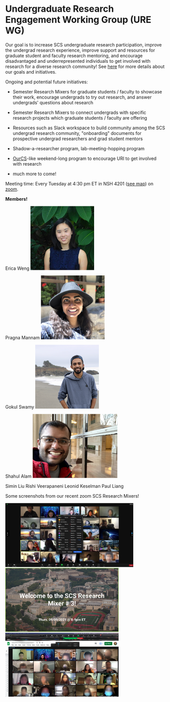 # Undergraduate Research Engagement Working Group (URE WG)

Our goal is to increase SCS undergraduate research participation, improve the undergrad research experience, improve support and resources for graduate student and faculty research mentoring, and encourage disadvantaged and underrepresented individuals to get involved with research for a diverse research community! See [here](https://docs.google.com/presentation/d/1ZYcf9KqcQ3-vvu2AGQtvoa65XSDZsu58nRSkUnPV0M8/edit#slide=id.p) for more details about our goals and initiatives.

Ongoing and potential future initiatives:

* Semester Research Mixers for graduate students / faculty to showcase their work, encourage undergrads to try out research, and answer undergrads' questions about research

* Semester Research Mixers to connect undergrads with specific research projects which graduate students / faculty are offering

* Resources such as Slack workspace to build community among the SCS undergrad research community, "onboarding" documents for prospective undergrad researchers and grad student mentors

* Shadow-a-researcher program, lab-meeting-hopping program

* [OurCS](https://www.cmu.edu/cs/ourcs/)-like weekend-long program to encourage URI to get involved with research

* much more to come!

Meeting time: Every Tuesday at 4:30 pm ET in NSH 4201 ([see map](/assets/images/ugrad_research/nsh_map.png)) on [zoom](https://cmu.zoom.us/my/ericaw).

**Members!**

Erica Weng
<img src="/assets/images/ugrad_research/erica_weng.jpg" height="200">

Pragna Mannam
<img src="/assets/images/ugrad_research/Pragna_Mannam.jpg" height="200">

Gokul Swamy
<img src="/assets/images/ugrad_research/gokul_swamy.jpg" height="200">

Shahul Alam
<img src="/assets/images/ugrad_research/shahul_alam.jpg" height="200">

Simin Liu
Rishi Veerapaneni
Leonid Keselman
Paul Liang

Some screenshots from our recent zoom SCS Research Mixers!

<img src="/assets/images/ugrad_research/mixer2.png" height="200">
<img src="/assets/images/ugrad_research/mixer3-title.png" height="200">
<img src="/assets/images/ugrad_research/mixer3.png" height="200">
